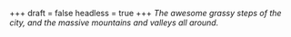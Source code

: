 
+++
draft = false
headless = true
+++
_The awesome grassy steps of the city, and the massive mountains and valleys all around._
